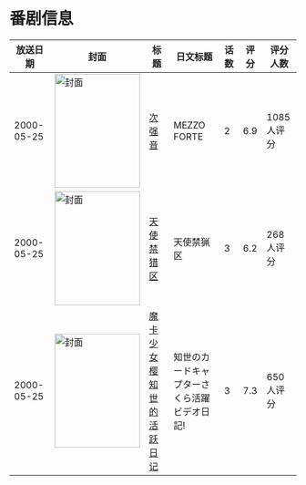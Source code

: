 # 番剧信息

|放送日期|封面|标题|日文标题|话数|评分|评分人数|
|---|---|---|---|---|---|---|
|2000-05-25|<img src="/img/no_icon_subject.png" alt="封面" style="width:150px;height:200px;object-fit:cover;">|[次强音](https://bangumi.tv/subject/2107)|MEZZO FORTE|2|6.9|1085人评分|
|2000-05-25|<img src="//lain.bgm.tv/pic/cover/c/ac/ef/8299_2Kv29.jpg" alt="封面" style="width:150px;height:200px;object-fit:cover;">|[天使禁猎区](https://bangumi.tv/subject/8299)|天使禁猟区|3|6.2|268人评分|
|2000-05-25|<img src="//lain.bgm.tv/pic/cover/c/55/c6/21233_8BYg1.jpg" alt="封面" style="width:150px;height:200px;object-fit:cover;">|[魔卡少女樱 知世的活跃日记](https://bangumi.tv/subject/21233)|知世のカードキャプターさくら活躍ビデオ日記!|3|7.3|650人评分|
